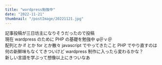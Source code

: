```yaml
---
title: "wordpress勉強中"
date: "2022-11-21"
thumbnail: "/postImage/20221121.jpg"
---
```


記事投稿が三日坊主になりそうだったので投稿  
現在 wardpress のために PHP の基礎を勉強中 φ＠ｖ＠  
配列とか if とか for とか散々 javascript でやってきたこと PHP でやり直すのは何の新鮮味もなくてきついけど wardpress 制作に入ったら変わるかな？  
新しい言語を学ぶって想像以上にきついなあ

